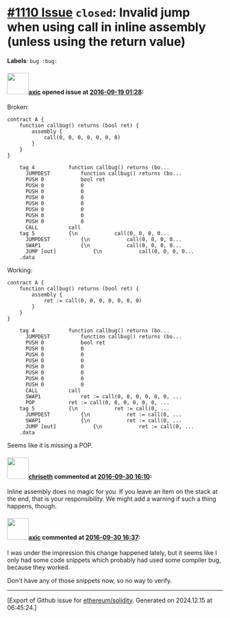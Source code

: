 # [\#1110 Issue](https://github.com/ethereum/solidity/issues/1110) `closed`: Invalid jump when using call in inline assembly (unless using the return value)
**Labels**: `bug :bug:`


#### <img src="https://avatars.githubusercontent.com/u/20340?v=4" width="50">[axic](https://github.com/axic) opened issue at [2016-09-19 01:28](https://github.com/ethereum/solidity/issues/1110):

Broken:

```
contract A {
    function callbug() returns (bool ret) {
        assembly {
            call(0, 0, 0, 0, 0, 0, 0)
        }
    }
}
```

```
    tag 4           function callbug() returns (bo...
      JUMPDEST          function callbug() returns (bo...
      PUSH 0            bool ret
      PUSH 0            0
      PUSH 0            0
      PUSH 0            0
      PUSH 0            0
      PUSH 0            0
      PUSH 0            0
      PUSH 0            0
      CALL          call
    tag 5           {\n            call(0, 0, 0, 0...
      JUMPDEST          {\n            call(0, 0, 0, 0...
      SWAP1             {\n            call(0, 0, 0, 0...
      JUMP [out]            {\n            call(0, 0, 0, 0...
    .data
```

Working:

```
contract A {
    function callbug() returns (bool ret) {
        assembly {
            ret := call(0, 0, 0, 0, 0, 0, 0)
        }
    }
}
```

```
    tag 4           function callbug() returns (bo...
      JUMPDEST          function callbug() returns (bo...
      PUSH 0            bool ret
      PUSH 0            0
      PUSH 0            0
      PUSH 0            0
      PUSH 0            0
      PUSH 0            0
      PUSH 0            0
      PUSH 0            0
      CALL          call
      SWAP1             ret := call(0, 0, 0, 0, 0, 0, ...
      POP           ret := call(0, 0, 0, 0, 0, 0, ...
    tag 5           {\n            ret := call(0, ...
      JUMPDEST          {\n            ret := call(0, ...
      SWAP1             {\n            ret := call(0, ...
      JUMP [out]            {\n            ret := call(0, ...
    .data
```

Seems like it is missing a POP.


#### <img src="https://avatars.githubusercontent.com/u/9073706?v=4" width="50">[chriseth](https://github.com/chriseth) commented at [2016-09-30 16:10](https://github.com/ethereum/solidity/issues/1110#issuecomment-250785785):

Inline assembly does no magic for you. If you leave an item on the stack at the end, that is your responsibility. We might add a warning if such a thing happens, though.

#### <img src="https://avatars.githubusercontent.com/u/20340?v=4" width="50">[axic](https://github.com/axic) commented at [2016-09-30 16:37](https://github.com/ethereum/solidity/issues/1110#issuecomment-250792017):

I was under the impression this change happened lately, but it seems like I only had some code snippets which probably had used some compiler bug, because they worked.

Don't have any of those snippets now, so no way to verify.


-------------------------------------------------------------------------------



[Export of Github issue for [ethereum/solidity](https://github.com/ethereum/solidity). Generated on 2024.12.15 at 06:45:24.]
